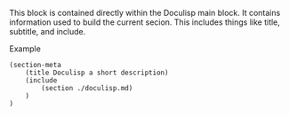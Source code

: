 <!--
(dl
    (section-meta
        (title Section Meta Block)
        (include
            (Section ./title.md)
            (Section ./ref-link.md)
            (Section ./subtitle.md)
            (Section ./include.md)
            (Section ./comments.md)
        )
    )
)
-->

This block is contained directly within the Doculisp main block. It contains information used to build the current secion. This includes things like title, subtitle, and include.

Example

```doculisp
(section-meta
    (title Doculisp a short description)
    (include
        (section ./doculisp.md)
    )
)
```

<!-- (dl (content)) -->

